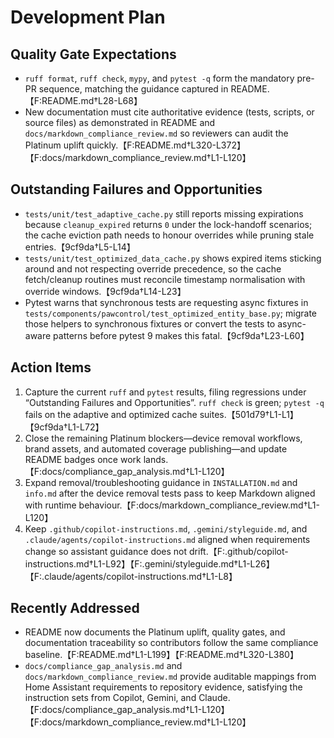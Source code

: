 # Development Plan

## Quality Gate Expectations
- `ruff format`, `ruff check`, `mypy`, and `pytest -q` form the mandatory pre-PR sequence, matching the guidance captured in README.【F:README.md†L28-L68】
- New documentation must cite authoritative evidence (tests, scripts, or source files) as demonstrated in README and `docs/markdown_compliance_review.md` so reviewers can audit the Platinum uplift quickly.【F:README.md†L320-L372】【F:docs/markdown_compliance_review.md†L1-L120】

## Outstanding Failures and Opportunities
- `tests/unit/test_adaptive_cache.py` still reports missing expirations because `cleanup_expired` returns `0` under the lock-handoff scenarios; the cache eviction path needs to honour overrides while pruning stale entries.【9cf9da†L5-L14】
- `tests/unit/test_optimized_data_cache.py` shows expired items sticking around and not respecting override precedence, so the cache fetch/cleanup routines must reconcile timestamp normalisation with override windows.【9cf9da†L14-L23】
- Pytest warns that synchronous tests are requesting async fixtures in `tests/components/pawcontrol/test_optimized_entity_base.py`; migrate those helpers to synchronous fixtures or convert the tests to async-aware patterns before pytest 9 makes this fatal.【9cf9da†L23-L60】

## Action Items
1. Capture the current `ruff` and `pytest` results, filing regressions under “Outstanding Failures and Opportunities”. `ruff check` is green; `pytest -q` fails on the adaptive and optimized cache suites.【501d79†L1-L1】【9cf9da†L1-L72】
2. Close the remaining Platinum blockers—device removal workflows, brand assets, and automated coverage publishing—and update README badges once work lands.【F:docs/compliance_gap_analysis.md†L1-L120】
3. Expand removal/troubleshooting guidance in `INSTALLATION.md` and `info.md` after the device removal tests pass to keep Markdown aligned with runtime behaviour.【F:docs/markdown_compliance_review.md†L1-L120】
4. Keep `.github/copilot-instructions.md`, `.gemini/styleguide.md`, and `.claude/agents/copilot-instructions.md` aligned when requirements change so assistant guidance does not drift.【F:.github/copilot-instructions.md†L1-L92】【F:.gemini/styleguide.md†L1-L26】【F:.claude/agents/copilot-instructions.md†L1-L8】

## Recently Addressed
- README now documents the Platinum uplift, quality gates, and documentation traceability so contributors follow the same compliance baseline.【F:README.md†L1-L199】【F:README.md†L320-L380】
- `docs/compliance_gap_analysis.md` and `docs/markdown_compliance_review.md` provide auditable mappings from Home Assistant requirements to repository evidence, satisfying the instruction sets from Copilot, Gemini, and Claude.【F:docs/compliance_gap_analysis.md†L1-L120】【F:docs/markdown_compliance_review.md†L1-L120】
